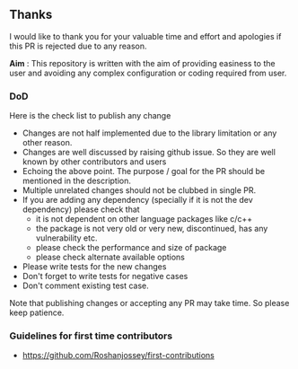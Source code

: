## Thanks
I would like to thank you for your valuable time and effort and apologies if this PR is rejected due to any reason.

**Aim** : This repository is written with the aim of providing easiness to the user and avoiding any complex configuration or coding required from user.

### DoD
Here is the check list to publish any change

* Changes are not half implemented due to the library limitation or any other reason.
* Changes are well discussed by raising github issue. So they are well known by other contributors and users
* Echoing the above point. The purpose / goal for the PR should be mentioned in the description.
* Multiple unrelated changes should not be clubbed in single PR.
* If you are adding any dependency (specially if it is not the dev dependency) please check that 
  * it is not dependent on other language packages like c/c++
  * the package is not very old or very new, discontinued, has any vulnerability etc.
  * please check the performance and size of package
  * please check alternate available options
* Please write tests for the new changes
* Don't forget to write tests for negative cases
* Don't comment existing test case.

Note that publishing changes or accepting any PR may take time. So please keep patience.

### Guidelines for first time contributors

* https://github.com/Roshanjossey/first-contributions
